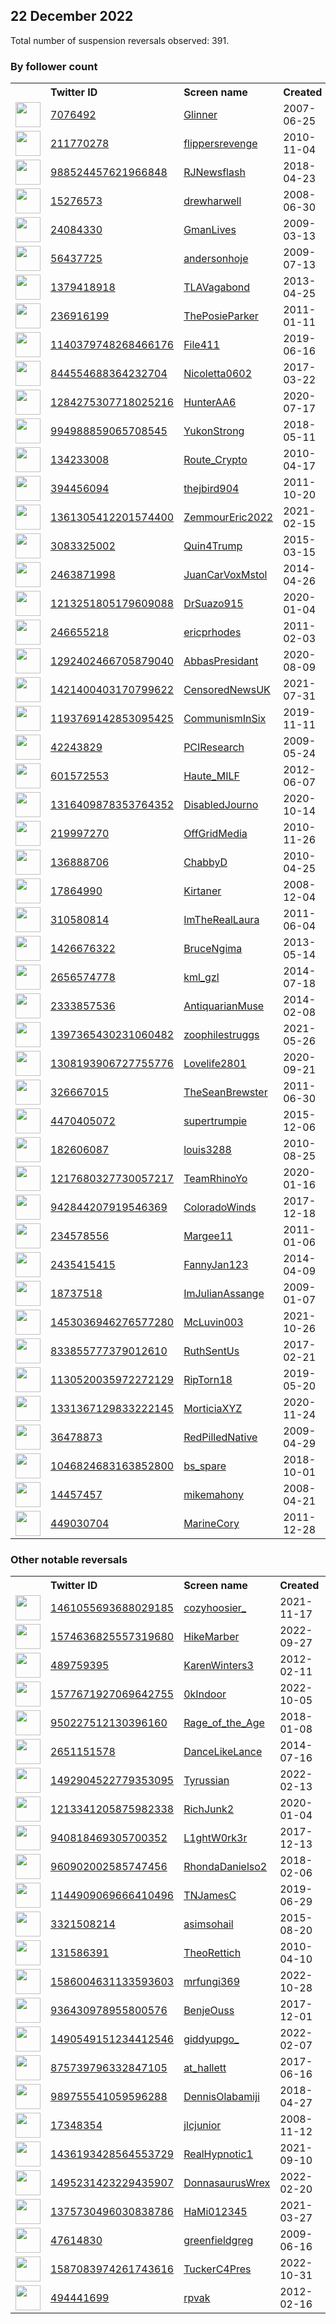 
## 22 December 2022
Total number of suspension reversals observed: 391.

### By follower count
<table><tr><th></th><th align="left">Twitter ID</th><th align="left">Screen name</th>
<th align="left">Created</th><th align="left">Status</th><th align="left">Suspended</th><th align="left">Followers</th>
<tr><td><a href="https://pbs.twimg.com/profile_images/1275451851920404487/33tfznq2_normal.jpg"><img src="https://pbs.twimg.com/profile_images/1275451851920404487/33tfznq2_normal.jpg" width="40px" height="40px" align="center"/></a></td><td><a href="https://twitter.com/intent/user?user_id=7076492">7076492</a></td><td><a href="https://twitter.com/Glinner">Glinner</a></td><td>2007-06-25</td><td align="center"></td><td></td><td>553811</td></tr>
<tr><td><a href="https://pbs.twimg.com/profile_images/1439392153457741825/tSgbiI1E_normal.jpg"><img src="https://pbs.twimg.com/profile_images/1439392153457741825/tSgbiI1E_normal.jpg" width="40px" height="40px" align="center"/></a></td><td><a href="https://twitter.com/intent/user?user_id=211770278">211770278</a></td><td><a href="https://twitter.com/flippersrevenge">flippersrevenge</a></td><td>2010-11-04</td><td align="center"></td><td>2022-05-06</td><td>48231</td></tr>
<tr><td><a href="https://pbs.twimg.com/profile_images/988526350523879431/bo03OL96_normal.jpg"><img src="https://pbs.twimg.com/profile_images/988526350523879431/bo03OL96_normal.jpg" width="40px" height="40px" align="center"/></a></td><td><a href="https://twitter.com/intent/user?user_id=988524457621966848">988524457621966848</a></td><td><a href="https://twitter.com/RJNewsflash">RJNewsflash</a></td><td>2018-04-23</td><td align="center"></td><td>2022-05-12</td><td>48206</td></tr>
<tr><td><a href="https://pbs.twimg.com/profile_images/1525912802317197312/E6GgBdwF_normal.jpg"><img src="https://pbs.twimg.com/profile_images/1525912802317197312/E6GgBdwF_normal.jpg" width="40px" height="40px" align="center"/></a></td><td><a href="https://twitter.com/intent/user?user_id=15276573">15276573</a></td><td><a href="https://twitter.com/drewharwell">drewharwell</a></td><td>2008-06-30</td><td align="center">✔️</td><td>2022-12-16</td><td>48098</td></tr>
<tr><td><a href="https://pbs.twimg.com/profile_images/1588304884025417733/8hBIVRXH_normal.jpg"><img src="https://pbs.twimg.com/profile_images/1588304884025417733/8hBIVRXH_normal.jpg" width="40px" height="40px" align="center"/></a></td><td><a href="https://twitter.com/intent/user?user_id=24084330">24084330</a></td><td><a href="https://twitter.com/GmanLives">GmanLives</a></td><td>2009-03-13</td><td align="center"></td><td>2022-11-22</td><td>44354</td></tr>
<tr><td><a href="https://pbs.twimg.com/profile_images/1372206053711085568/MgKOxCBa_normal.jpg"><img src="https://pbs.twimg.com/profile_images/1372206053711085568/MgKOxCBa_normal.jpg" width="40px" height="40px" align="center"/></a></td><td><a href="https://twitter.com/intent/user?user_id=56437725">56437725</a></td><td><a href="https://twitter.com/andersonhoje">andersonhoje</a></td><td>2009-07-13</td><td align="center"></td><td>2022-05-30</td><td>37014</td></tr>
<tr><td><a href="https://pbs.twimg.com/profile_images/1603911649265680385/fDsGWdUq_normal.jpg"><img src="https://pbs.twimg.com/profile_images/1603911649265680385/fDsGWdUq_normal.jpg" width="40px" height="40px" align="center"/></a></td><td><a href="https://twitter.com/intent/user?user_id=1379418918">1379418918</a></td><td><a href="https://twitter.com/TLAVagabond">TLAVagabond</a></td><td>2013-04-25</td><td align="center"></td><td>2022-12-21</td><td>34215</td></tr>
<tr><td><a href="https://pbs.twimg.com/profile_images/1606321202124963841/Ayt2YYh-_normal.jpg"><img src="https://pbs.twimg.com/profile_images/1606321202124963841/Ayt2YYh-_normal.jpg" width="40px" height="40px" align="center"/></a></td><td><a href="https://twitter.com/intent/user?user_id=236916199">236916199</a></td><td><a href="https://twitter.com/ThePosieParker">ThePosieParker</a></td><td>2011-01-11</td><td align="center"></td><td></td><td>32192</td></tr>
<tr><td><a href="https://pbs.twimg.com/profile_images/1213655370251587584/-qlrAJPh_normal.jpg"><img src="https://pbs.twimg.com/profile_images/1213655370251587584/-qlrAJPh_normal.jpg" width="40px" height="40px" align="center"/></a></td><td><a href="https://twitter.com/intent/user?user_id=1140379748268466176">1140379748268466176</a></td><td><a href="https://twitter.com/File411">File411</a></td><td>2019-06-16</td><td align="center"></td><td></td><td>26656</td></tr>
<tr><td><a href="https://pbs.twimg.com/profile_images/1399007629024940036/Vsu2v6tg_normal.jpg"><img src="https://pbs.twimg.com/profile_images/1399007629024940036/Vsu2v6tg_normal.jpg" width="40px" height="40px" align="center"/></a></td><td><a href="https://twitter.com/intent/user?user_id=844554688364232704">844554688364232704</a></td><td><a href="https://twitter.com/Nicoletta0602">Nicoletta0602</a></td><td>2017-03-22</td><td align="center"></td><td>2022-07-07</td><td>26296</td></tr>
<tr><td><a href="https://pbs.twimg.com/profile_images/1606032804080394258/MtBNbJp__normal.jpg"><img src="https://pbs.twimg.com/profile_images/1606032804080394258/MtBNbJp__normal.jpg" width="40px" height="40px" align="center"/></a></td><td><a href="https://twitter.com/intent/user?user_id=1284275307718025216">1284275307718025216</a></td><td><a href="https://twitter.com/HunterAA6">HunterAA6</a></td><td>2020-07-17</td><td align="center"></td><td>2022-11-22</td><td>23366</td></tr>
<tr><td><a href="https://pbs.twimg.com/profile_images/1549483030653419521/TAF3b9XO_normal.jpg"><img src="https://pbs.twimg.com/profile_images/1549483030653419521/TAF3b9XO_normal.jpg" width="40px" height="40px" align="center"/></a></td><td><a href="https://twitter.com/intent/user?user_id=994988859065708545">994988859065708545</a></td><td><a href="https://twitter.com/YukonStrong">YukonStrong</a></td><td>2018-05-11</td><td align="center"></td><td>2022-10-04</td><td>18176</td></tr>
<tr><td><a href="https://pbs.twimg.com/profile_images/1505635539445297152/dfSgTK09_normal.jpg"><img src="https://pbs.twimg.com/profile_images/1505635539445297152/dfSgTK09_normal.jpg" width="40px" height="40px" align="center"/></a></td><td><a href="https://twitter.com/intent/user?user_id=134233008">134233008</a></td><td><a href="https://twitter.com/Route_Crypto">Route_Crypto</a></td><td>2010-04-17</td><td align="center"></td><td>2022-05-14</td><td>16787</td></tr>
<tr><td><a href="https://pbs.twimg.com/profile_images/1482875889335648256/AxJuLR8E_normal.jpg"><img src="https://pbs.twimg.com/profile_images/1482875889335648256/AxJuLR8E_normal.jpg" width="40px" height="40px" align="center"/></a></td><td><a href="https://twitter.com/intent/user?user_id=394456094">394456094</a></td><td><a href="https://twitter.com/thejbird904">thejbird904</a></td><td>2011-10-20</td><td align="center"></td><td>2022-09-15</td><td>16039</td></tr>
<tr><td><a href="https://pbs.twimg.com/profile_images/1605207413929435136/1n5_oUiK_normal.jpg"><img src="https://pbs.twimg.com/profile_images/1605207413929435136/1n5_oUiK_normal.jpg" width="40px" height="40px" align="center"/></a></td><td><a href="https://twitter.com/intent/user?user_id=1361305412201574400">1361305412201574400</a></td><td><a href="https://twitter.com/ZemmourEric2022">ZemmourEric2022</a></td><td>2021-02-15</td><td align="center"></td><td>2022-12-14</td><td>16024</td></tr>
<tr><td><a href="https://pbs.twimg.com/profile_images/1561226897190580224/uJ16zY3E_normal.jpg"><img src="https://pbs.twimg.com/profile_images/1561226897190580224/uJ16zY3E_normal.jpg" width="40px" height="40px" align="center"/></a></td><td><a href="https://twitter.com/intent/user?user_id=3083325002">3083325002</a></td><td><a href="https://twitter.com/Quin4Trump">Quin4Trump</a></td><td>2015-03-15</td><td align="center"></td><td>2022-09-20</td><td>15690</td></tr>
<tr><td><a href="https://pbs.twimg.com/profile_images/462906805010460672/bZsbc6ZG_normal.jpeg"><img src="https://pbs.twimg.com/profile_images/462906805010460672/bZsbc6ZG_normal.jpeg" width="40px" height="40px" align="center"/></a></td><td><a href="https://twitter.com/intent/user?user_id=2463871998">2463871998</a></td><td><a href="https://twitter.com/JuanCarVoxMstol">JuanCarVoxMstol</a></td><td>2014-04-26</td><td align="center"></td><td>2022-12-19</td><td>15632</td></tr>
<tr><td><a href="https://pbs.twimg.com/profile_images/1486175982977527820/qTPE4KI7_normal.jpg"><img src="https://pbs.twimg.com/profile_images/1486175982977527820/qTPE4KI7_normal.jpg" width="40px" height="40px" align="center"/></a></td><td><a href="https://twitter.com/intent/user?user_id=1213251805179609088">1213251805179609088</a></td><td><a href="https://twitter.com/DrSuazo915">DrSuazo915</a></td><td>2020-01-04</td><td align="center"></td><td>2022-03-05</td><td>15305</td></tr>
<tr><td><a href="https://pbs.twimg.com/profile_images/1579377348398530560/65oExcKj_normal.jpg"><img src="https://pbs.twimg.com/profile_images/1579377348398530560/65oExcKj_normal.jpg" width="40px" height="40px" align="center"/></a></td><td><a href="https://twitter.com/intent/user?user_id=246655218">246655218</a></td><td><a href="https://twitter.com/ericprhodes">ericprhodes</a></td><td>2011-02-03</td><td align="center"></td><td>2022-12-17</td><td>14487</td></tr>
<tr><td><a href="https://pbs.twimg.com/profile_images/1298023737527275520/gV0ZRJg6_normal.jpg"><img src="https://pbs.twimg.com/profile_images/1298023737527275520/gV0ZRJg6_normal.jpg" width="40px" height="40px" align="center"/></a></td><td><a href="https://twitter.com/intent/user?user_id=1292402466705879040">1292402466705879040</a></td><td><a href="https://twitter.com/AbbasPresidant">AbbasPresidant</a></td><td>2020-08-09</td><td align="center"></td><td>2022-11-14</td><td>12767</td></tr>
<tr><td><a href="https://pbs.twimg.com/profile_images/1421413006945234948/k4kKaOG__normal.jpg"><img src="https://pbs.twimg.com/profile_images/1421413006945234948/k4kKaOG__normal.jpg" width="40px" height="40px" align="center"/></a></td><td><a href="https://twitter.com/intent/user?user_id=1421400403170799622">1421400403170799622</a></td><td><a href="https://twitter.com/CensoredNewsUK">CensoredNewsUK</a></td><td>2021-07-31</td><td align="center"></td><td></td><td>12379</td></tr>
<tr><td><a href="https://pbs.twimg.com/profile_images/1348163999788052480/xkP8KH2t_normal.jpg"><img src="https://pbs.twimg.com/profile_images/1348163999788052480/xkP8KH2t_normal.jpg" width="40px" height="40px" align="center"/></a></td><td><a href="https://twitter.com/intent/user?user_id=1193769142853095425">1193769142853095425</a></td><td><a href="https://twitter.com/CommunismInSix">CommunismInSix</a></td><td>2019-11-11</td><td align="center"></td><td></td><td>12084</td></tr>
<tr><td><a href="https://pbs.twimg.com/profile_images/379953371/tree_normal.jpg"><img src="https://pbs.twimg.com/profile_images/379953371/tree_normal.jpg" width="40px" height="40px" align="center"/></a></td><td><a href="https://twitter.com/intent/user?user_id=42243829">42243829</a></td><td><a href="https://twitter.com/PCIResearch">PCIResearch</a></td><td>2009-05-24</td><td align="center"></td><td>2022-10-09</td><td>11478</td></tr>
<tr><td><a href="https://pbs.twimg.com/profile_images/1606425604240179201/qUkhMc_d_normal.jpg"><img src="https://pbs.twimg.com/profile_images/1606425604240179201/qUkhMc_d_normal.jpg" width="40px" height="40px" align="center"/></a></td><td><a href="https://twitter.com/intent/user?user_id=601572553">601572553</a></td><td><a href="https://twitter.com/Haute_MILF">Haute_MILF</a></td><td>2012-06-07</td><td align="center"></td><td>2022-10-31</td><td>11091</td></tr>
<tr><td><a href="https://pbs.twimg.com/profile_images/1605975566909415425/VfYMU1vx_normal.jpg"><img src="https://pbs.twimg.com/profile_images/1605975566909415425/VfYMU1vx_normal.jpg" width="40px" height="40px" align="center"/></a></td><td><a href="https://twitter.com/intent/user?user_id=1316409878353764352">1316409878353764352</a></td><td><a href="https://twitter.com/DisabledJourno">DisabledJourno</a></td><td>2020-10-14</td><td align="center"></td><td>2022-02-13</td><td>10575</td></tr>
<tr><td><a href="https://pbs.twimg.com/profile_images/790548005783015424/DtTUj-Vr_normal.jpg"><img src="https://pbs.twimg.com/profile_images/790548005783015424/DtTUj-Vr_normal.jpg" width="40px" height="40px" align="center"/></a></td><td><a href="https://twitter.com/intent/user?user_id=219997270">219997270</a></td><td><a href="https://twitter.com/OffGridMedia">OffGridMedia</a></td><td>2010-11-26</td><td align="center"></td><td></td><td>10516</td></tr>
<tr><td><a href="https://pbs.twimg.com/profile_images/1362592669784891392/B0_I3SY4_normal.jpg"><img src="https://pbs.twimg.com/profile_images/1362592669784891392/B0_I3SY4_normal.jpg" width="40px" height="40px" align="center"/></a></td><td><a href="https://twitter.com/intent/user?user_id=136888706">136888706</a></td><td><a href="https://twitter.com/ChabbyD">ChabbyD</a></td><td>2010-04-25</td><td align="center"></td><td></td><td>9869</td></tr>
<tr><td><a href="https://pbs.twimg.com/profile_images/1335751283047866370/3xSZzMGm_normal.jpg"><img src="https://pbs.twimg.com/profile_images/1335751283047866370/3xSZzMGm_normal.jpg" width="40px" height="40px" align="center"/></a></td><td><a href="https://twitter.com/intent/user?user_id=17864990">17864990</a></td><td><a href="https://twitter.com/Kirtaner">Kirtaner</a></td><td>2008-12-04</td><td align="center"></td><td></td><td>9726</td></tr>
<tr><td><a href="https://pbs.twimg.com/profile_images/1276551423656935425/6TvO6_p1_normal.jpg"><img src="https://pbs.twimg.com/profile_images/1276551423656935425/6TvO6_p1_normal.jpg" width="40px" height="40px" align="center"/></a></td><td><a href="https://twitter.com/intent/user?user_id=310580814">310580814</a></td><td><a href="https://twitter.com/ImTheRealLaura">ImTheRealLaura</a></td><td>2011-06-04</td><td align="center"></td><td></td><td>9272</td></tr>
<tr><td><a href="https://pbs.twimg.com/profile_images/1476172875166007297/HVvGCpQL_normal.jpg"><img src="https://pbs.twimg.com/profile_images/1476172875166007297/HVvGCpQL_normal.jpg" width="40px" height="40px" align="center"/></a></td><td><a href="https://twitter.com/intent/user?user_id=1426676322">1426676322</a></td><td><a href="https://twitter.com/BruceNgima">BruceNgima</a></td><td>2013-05-14</td><td align="center"></td><td>2022-09-07</td><td>8839</td></tr>
<tr><td><a href="https://pbs.twimg.com/profile_images/1517722312149245952/5yYaZ4G0_normal.jpg"><img src="https://pbs.twimg.com/profile_images/1517722312149245952/5yYaZ4G0_normal.jpg" width="40px" height="40px" align="center"/></a></td><td><a href="https://twitter.com/intent/user?user_id=2656574778">2656574778</a></td><td><a href="https://twitter.com/kml_gzl">kml_gzl</a></td><td>2014-07-18</td><td align="center"></td><td>2022-10-15</td><td>8669</td></tr>
<tr><td><a href="https://pbs.twimg.com/profile_images/1161654826939420673/gfqo-M-h_normal.jpg"><img src="https://pbs.twimg.com/profile_images/1161654826939420673/gfqo-M-h_normal.jpg" width="40px" height="40px" align="center"/></a></td><td><a href="https://twitter.com/intent/user?user_id=2333857536">2333857536</a></td><td><a href="https://twitter.com/AntiquarianMuse">AntiquarianMuse</a></td><td>2014-02-08</td><td align="center"></td><td></td><td>8444</td></tr>
<tr><td><a href="https://pbs.twimg.com/profile_images/1605619556398927872/bYyEZRgX_normal.jpg"><img src="https://pbs.twimg.com/profile_images/1605619556398927872/bYyEZRgX_normal.jpg" width="40px" height="40px" align="center"/></a></td><td><a href="https://twitter.com/intent/user?user_id=1397365430231060482">1397365430231060482</a></td><td><a href="https://twitter.com/zoophilestruggs">zoophilestruggs</a></td><td>2021-05-26</td><td align="center"></td><td>2022-06-08</td><td>8186</td></tr>
<tr><td><a href="https://pbs.twimg.com/profile_images/1477476460998930432/H9XF_8sn_normal.jpg"><img src="https://pbs.twimg.com/profile_images/1477476460998930432/H9XF_8sn_normal.jpg" width="40px" height="40px" align="center"/></a></td><td><a href="https://twitter.com/intent/user?user_id=1308193906727755776">1308193906727755776</a></td><td><a href="https://twitter.com/Lovelife2801">Lovelife2801</a></td><td>2020-09-21</td><td align="center"></td><td></td><td>8100</td></tr>
<tr><td><a href="https://pbs.twimg.com/profile_images/1601142926062407680/iyhD-uwy_normal.jpg"><img src="https://pbs.twimg.com/profile_images/1601142926062407680/iyhD-uwy_normal.jpg" width="40px" height="40px" align="center"/></a></td><td><a href="https://twitter.com/intent/user?user_id=326667015">326667015</a></td><td><a href="https://twitter.com/TheSeanBrewster">TheSeanBrewster</a></td><td>2011-06-30</td><td align="center"></td><td>2022-12-17</td><td>7331</td></tr>
<tr><td><a href="https://pbs.twimg.com/profile_images/1348038775696449539/Bwyw1EiA_normal.jpg"><img src="https://pbs.twimg.com/profile_images/1348038775696449539/Bwyw1EiA_normal.jpg" width="40px" height="40px" align="center"/></a></td><td><a href="https://twitter.com/intent/user?user_id=4470405072">4470405072</a></td><td><a href="https://twitter.com/supertrumpie">supertrumpie</a></td><td>2015-12-06</td><td align="center"></td><td></td><td>7009</td></tr>
<tr><td><a href="https://pbs.twimg.com/profile_images/1147330186217607169/ze043Tea_normal.jpg"><img src="https://pbs.twimg.com/profile_images/1147330186217607169/ze043Tea_normal.jpg" width="40px" height="40px" align="center"/></a></td><td><a href="https://twitter.com/intent/user?user_id=182606087">182606087</a></td><td><a href="https://twitter.com/louis3288">louis3288</a></td><td>2010-08-25</td><td align="center"></td><td></td><td>6990</td></tr>
<tr><td><a href="https://pbs.twimg.com/profile_images/1218019035436048384/n-wFgViZ_normal.jpg"><img src="https://pbs.twimg.com/profile_images/1218019035436048384/n-wFgViZ_normal.jpg" width="40px" height="40px" align="center"/></a></td><td><a href="https://twitter.com/intent/user?user_id=1217680327730057217">1217680327730057217</a></td><td><a href="https://twitter.com/TeamRhinoYo">TeamRhinoYo</a></td><td>2020-01-16</td><td align="center"></td><td></td><td>6903</td></tr>
<tr><td><a href="https://pbs.twimg.com/profile_images/942846051861565442/vxvlE_P2_normal.jpg"><img src="https://pbs.twimg.com/profile_images/942846051861565442/vxvlE_P2_normal.jpg" width="40px" height="40px" align="center"/></a></td><td><a href="https://twitter.com/intent/user?user_id=942844207919546369">942844207919546369</a></td><td><a href="https://twitter.com/ColoradoWinds">ColoradoWinds</a></td><td>2017-12-18</td><td align="center"></td><td></td><td>6866</td></tr>
<tr><td><a href="https://pbs.twimg.com/profile_images/2724792824/25638a8728a94c6e1f25dc95291977b4_normal.jpeg"><img src="https://pbs.twimg.com/profile_images/2724792824/25638a8728a94c6e1f25dc95291977b4_normal.jpeg" width="40px" height="40px" align="center"/></a></td><td><a href="https://twitter.com/intent/user?user_id=234578556">234578556</a></td><td><a href="https://twitter.com/Margee11">Margee11</a></td><td>2011-01-06</td><td align="center"></td><td></td><td>6747</td></tr>
<tr><td><a href="https://pbs.twimg.com/profile_images/454701707461525504/jUnGyeN4_normal.jpeg"><img src="https://pbs.twimg.com/profile_images/454701707461525504/jUnGyeN4_normal.jpeg" width="40px" height="40px" align="center"/></a></td><td><a href="https://twitter.com/intent/user?user_id=2435415415">2435415415</a></td><td><a href="https://twitter.com/FannyJan123">FannyJan123</a></td><td>2014-04-09</td><td align="center"></td><td>2022-12-13</td><td>6323</td></tr>
<tr><td><a href="https://pbs.twimg.com/profile_images/1292901817936801792/O_PUOy6S_normal.jpg"><img src="https://pbs.twimg.com/profile_images/1292901817936801792/O_PUOy6S_normal.jpg" width="40px" height="40px" align="center"/></a></td><td><a href="https://twitter.com/intent/user?user_id=18737518">18737518</a></td><td><a href="https://twitter.com/ImJulianAssange">ImJulianAssange</a></td><td>2009-01-07</td><td align="center"></td><td>2022-03-23</td><td>5691</td></tr>
<tr><td><a href="https://pbs.twimg.com/profile_images/1608206447078436864/yNs-ESjh_normal.jpg"><img src="https://pbs.twimg.com/profile_images/1608206447078436864/yNs-ESjh_normal.jpg" width="40px" height="40px" align="center"/></a></td><td><a href="https://twitter.com/intent/user?user_id=1453036946276577280">1453036946276577280</a></td><td><a href="https://twitter.com/McLuvin003">McLuvin003</a></td><td>2021-10-26</td><td align="center"></td><td>2022-04-29</td><td>5593</td></tr>
<tr><td><a href="https://pbs.twimg.com/profile_images/1329618138300772354/gzmZDa3C_normal.jpg"><img src="https://pbs.twimg.com/profile_images/1329618138300772354/gzmZDa3C_normal.jpg" width="40px" height="40px" align="center"/></a></td><td><a href="https://twitter.com/intent/user?user_id=833855777379012610">833855777379012610</a></td><td><a href="https://twitter.com/RuthSentUs">RuthSentUs</a></td><td>2017-02-21</td><td align="center"></td><td>2022-07-10</td><td>5536</td></tr>
<tr><td><a href="https://pbs.twimg.com/profile_images/1616456029742448648/Gz-S5Ot7_normal.jpg"><img src="https://pbs.twimg.com/profile_images/1616456029742448648/Gz-S5Ot7_normal.jpg" width="40px" height="40px" align="center"/></a></td><td><a href="https://twitter.com/intent/user?user_id=1130520035972272129">1130520035972272129</a></td><td><a href="https://twitter.com/RipTorn18">RipTorn18</a></td><td>2019-05-20</td><td align="center">👋</td><td></td><td>5095</td></tr>
<tr><td><a href="https://pbs.twimg.com/profile_images/1365679501452185600/3-sFmbvT_normal.jpg"><img src="https://pbs.twimg.com/profile_images/1365679501452185600/3-sFmbvT_normal.jpg" width="40px" height="40px" align="center"/></a></td><td><a href="https://twitter.com/intent/user?user_id=1331367129833222145">1331367129833222145</a></td><td><a href="https://twitter.com/MorticiaXYZ">MorticiaXYZ</a></td><td>2020-11-24</td><td align="center"></td><td></td><td>4948</td></tr>
<tr><td><a href="https://pbs.twimg.com/profile_images/1156080346926125057/kCNWUnpI_normal.jpg"><img src="https://pbs.twimg.com/profile_images/1156080346926125057/kCNWUnpI_normal.jpg" width="40px" height="40px" align="center"/></a></td><td><a href="https://twitter.com/intent/user?user_id=36478873">36478873</a></td><td><a href="https://twitter.com/RedPilledNative">RedPilledNative</a></td><td>2009-04-29</td><td align="center"></td><td></td><td>4753</td></tr>
<tr><td><a href="https://pbs.twimg.com/profile_images/1047960840190578688/enIK9Atp_normal.jpg"><img src="https://pbs.twimg.com/profile_images/1047960840190578688/enIK9Atp_normal.jpg" width="40px" height="40px" align="center"/></a></td><td><a href="https://twitter.com/intent/user?user_id=1046824683163852800">1046824683163852800</a></td><td><a href="https://twitter.com/bs_spare">bs_spare</a></td><td>2018-10-01</td><td align="center"></td><td>2022-08-26</td><td>4518</td></tr>
<tr><td><a href="https://pbs.twimg.com/profile_images/1612253221355163648/ot45Sf1V_normal.jpg"><img src="https://pbs.twimg.com/profile_images/1612253221355163648/ot45Sf1V_normal.jpg" width="40px" height="40px" align="center"/></a></td><td><a href="https://twitter.com/intent/user?user_id=14457457">14457457</a></td><td><a href="https://twitter.com/mikemahony">mikemahony</a></td><td>2008-04-21</td><td align="center"></td><td></td><td>4289</td></tr>
<tr><td><a href="https://pbs.twimg.com/profile_images/827912322463064064/m_AI4qQI_normal.jpg"><img src="https://pbs.twimg.com/profile_images/827912322463064064/m_AI4qQI_normal.jpg" width="40px" height="40px" align="center"/></a></td><td><a href="https://twitter.com/intent/user?user_id=449030704">449030704</a></td><td><a href="https://twitter.com/MarineCory">MarineCory</a></td><td>2011-12-28</td><td align="center"></td><td>2022-11-28</td><td>4211</td></tr>
</table>

### Other notable reversals
<table><tr><th></th><th align="left">Twitter ID</th><th align="left">Screen name</th>
<th align="left">Created</th><th align="left">Status</th><th align="left">Suspended</th><th align="left">Followers</th>
<tr><td><a href="https://pbs.twimg.com/profile_images/1615558097463918597/AxpTe-1G_normal.jpg"><img src="https://pbs.twimg.com/profile_images/1615558097463918597/AxpTe-1G_normal.jpg" width="40px" height="40px" align="center"/></a></td><td><a href="https://twitter.com/intent/user?user_id=1461055693688029185">1461055693688029185</a></td><td><a href="https://twitter.com/cozyhoosier_">cozyhoosier_</a></td><td>2021-11-17</td><td align="center">👋</td><td>2022-11-10</td><td>1309</td></tr>
<tr><td><a href="https://pbs.twimg.com/profile_images/1574670239475945472/1a_twfVj_normal.jpg"><img src="https://pbs.twimg.com/profile_images/1574670239475945472/1a_twfVj_normal.jpg" width="40px" height="40px" align="center"/></a></td><td><a href="https://twitter.com/intent/user?user_id=1574636825557319680">1574636825557319680</a></td><td><a href="https://twitter.com/HikeMarber">HikeMarber</a></td><td>2022-09-27</td><td align="center"></td><td>2022-11-18</td><td>193</td></tr>
<tr><td><a href="https://pbs.twimg.com/profile_images/378800000425640770/a636422ec9886fdb9a743c0bb6f143e4_normal.jpeg"><img src="https://pbs.twimg.com/profile_images/378800000425640770/a636422ec9886fdb9a743c0bb6f143e4_normal.jpeg" width="40px" height="40px" align="center"/></a></td><td><a href="https://twitter.com/intent/user?user_id=489759395">489759395</a></td><td><a href="https://twitter.com/KarenWinters3">KarenWinters3</a></td><td>2012-02-11</td><td align="center"></td><td>2022-12-18</td><td>1447</td></tr>
<tr><td><a href="https://pbs.twimg.com/profile_images/1577675511937093635/7bGIw2uu_normal.jpg"><img src="https://pbs.twimg.com/profile_images/1577675511937093635/7bGIw2uu_normal.jpg" width="40px" height="40px" align="center"/></a></td><td><a href="https://twitter.com/intent/user?user_id=1577671927069642755">1577671927069642755</a></td><td><a href="https://twitter.com/0kIndoor">0kIndoor</a></td><td>2022-10-05</td><td align="center"></td><td>2022-12-16</td><td>1928</td></tr>
<tr><td><a href="https://pbs.twimg.com/profile_images/1413033253653598208/C9qHf1vz_normal.jpg"><img src="https://pbs.twimg.com/profile_images/1413033253653598208/C9qHf1vz_normal.jpg" width="40px" height="40px" align="center"/></a></td><td><a href="https://twitter.com/intent/user?user_id=950227512130396160">950227512130396160</a></td><td><a href="https://twitter.com/Rage_of_the_Age">Rage_of_the_Age</a></td><td>2018-01-08</td><td align="center"></td><td>2022-12-19</td><td>813</td></tr>
<tr><td><a href="https://pbs.twimg.com/profile_images/1467646465174609923/Rl5tnmgh_normal.jpg"><img src="https://pbs.twimg.com/profile_images/1467646465174609923/Rl5tnmgh_normal.jpg" width="40px" height="40px" align="center"/></a></td><td><a href="https://twitter.com/intent/user?user_id=2651151578">2651151578</a></td><td><a href="https://twitter.com/DanceLikeLance">DanceLikeLance</a></td><td>2014-07-16</td><td align="center"></td><td>2022-12-13</td><td>493</td></tr>
<tr><td><a href="https://pbs.twimg.com/profile_images/1492904657584328708/pKLXQaKz_normal.png"><img src="https://pbs.twimg.com/profile_images/1492904657584328708/pKLXQaKz_normal.png" width="40px" height="40px" align="center"/></a></td><td><a href="https://twitter.com/intent/user?user_id=1492904522779353095">1492904522779353095</a></td><td><a href="https://twitter.com/Tyrussian">Tyrussian</a></td><td>2022-02-13</td><td align="center"></td><td>2022-12-17</td><td>1191</td></tr>
<tr><td><a href="https://abs.twimg.com/sticky/default_profile_images/default_profile_normal.png"><img src="https://abs.twimg.com/sticky/default_profile_images/default_profile_normal.png" width="40px" height="40px" align="center"/></a></td><td><a href="https://twitter.com/intent/user?user_id=1213341205875982338">1213341205875982338</a></td><td><a href="https://twitter.com/RichJunk2">RichJunk2</a></td><td>2020-01-04</td><td align="center"></td><td>2022-12-18</td><td>0</td></tr>
<tr><td><a href="https://pbs.twimg.com/profile_images/984760335675486209/PvUdFuTh_normal.jpg"><img src="https://pbs.twimg.com/profile_images/984760335675486209/PvUdFuTh_normal.jpg" width="40px" height="40px" align="center"/></a></td><td><a href="https://twitter.com/intent/user?user_id=940818469305700352">940818469305700352</a></td><td><a href="https://twitter.com/L1ghtW0rk3r">L1ghtW0rk3r</a></td><td>2017-12-13</td><td align="center"></td><td>2022-12-14</td><td>87</td></tr>
<tr><td><a href="https://pbs.twimg.com/profile_images/1615758893728268288/onKH25Sh_normal.jpg"><img src="https://pbs.twimg.com/profile_images/1615758893728268288/onKH25Sh_normal.jpg" width="40px" height="40px" align="center"/></a></td><td><a href="https://twitter.com/intent/user?user_id=960902002585747456">960902002585747456</a></td><td><a href="https://twitter.com/RhondaDanielso2">RhondaDanielso2</a></td><td>2018-02-06</td><td align="center"></td><td>2022-09-08</td><td>3621</td></tr>
<tr><td><a href="https://pbs.twimg.com/profile_images/1525654105049399297/o9O9xiS0_normal.jpg"><img src="https://pbs.twimg.com/profile_images/1525654105049399297/o9O9xiS0_normal.jpg" width="40px" height="40px" align="center"/></a></td><td><a href="https://twitter.com/intent/user?user_id=1144909069666410496">1144909069666410496</a></td><td><a href="https://twitter.com/TNJamesC">TNJamesC</a></td><td>2019-06-29</td><td align="center"></td><td>2022-12-16</td><td>366</td></tr>
<tr><td><a href="https://pbs.twimg.com/profile_images/1474513275215884288/UyHRFlVp_normal.jpg"><img src="https://pbs.twimg.com/profile_images/1474513275215884288/UyHRFlVp_normal.jpg" width="40px" height="40px" align="center"/></a></td><td><a href="https://twitter.com/intent/user?user_id=3321508214">3321508214</a></td><td><a href="https://twitter.com/asimsohail">asimsohail</a></td><td>2015-08-20</td><td align="center"></td><td>2022-12-12</td><td>436</td></tr>
<tr><td><a href="https://pbs.twimg.com/profile_images/1098628342897655810/NqalCIOx_normal.png"><img src="https://pbs.twimg.com/profile_images/1098628342897655810/NqalCIOx_normal.png" width="40px" height="40px" align="center"/></a></td><td><a href="https://twitter.com/intent/user?user_id=131586391">131586391</a></td><td><a href="https://twitter.com/TheoRettich">TheoRettich</a></td><td>2010-04-10</td><td align="center"></td><td>2022-12-19</td><td>2489</td></tr>
<tr><td><a href="https://pbs.twimg.com/profile_images/1615564992870244355/03iThfqp_normal.jpg"><img src="https://pbs.twimg.com/profile_images/1615564992870244355/03iThfqp_normal.jpg" width="40px" height="40px" align="center"/></a></td><td><a href="https://twitter.com/intent/user?user_id=1586004631133593603">1586004631133593603</a></td><td><a href="https://twitter.com/mrfungi369">mrfungi369</a></td><td>2022-10-28</td><td align="center"></td><td>2022-12-17</td><td>650</td></tr>
<tr><td><a href="https://pbs.twimg.com/profile_images/1567192778135818248/juHqyt-A_normal.jpg"><img src="https://pbs.twimg.com/profile_images/1567192778135818248/juHqyt-A_normal.jpg" width="40px" height="40px" align="center"/></a></td><td><a href="https://twitter.com/intent/user?user_id=936430978955800576">936430978955800576</a></td><td><a href="https://twitter.com/BenjeOuss">BenjeOuss</a></td><td>2017-12-01</td><td align="center"></td><td>2022-12-18</td><td>319</td></tr>
<tr><td><a href="https://pbs.twimg.com/profile_images/1572414844636205057/55xiWMXb_normal.jpg"><img src="https://pbs.twimg.com/profile_images/1572414844636205057/55xiWMXb_normal.jpg" width="40px" height="40px" align="center"/></a></td><td><a href="https://twitter.com/intent/user?user_id=1490549151234412546">1490549151234412546</a></td><td><a href="https://twitter.com/giddyupgo_">giddyupgo_</a></td><td>2022-02-07</td><td align="center"></td><td>2022-11-19</td><td>148</td></tr>
<tr><td><a href="https://pbs.twimg.com/profile_images/1108922505853652992/0c5NI-4a_normal.jpg"><img src="https://pbs.twimg.com/profile_images/1108922505853652992/0c5NI-4a_normal.jpg" width="40px" height="40px" align="center"/></a></td><td><a href="https://twitter.com/intent/user?user_id=875739796332847105">875739796332847105</a></td><td><a href="https://twitter.com/at_hallett">at_hallett</a></td><td>2017-06-16</td><td align="center"></td><td>2022-12-17</td><td>202</td></tr>
<tr><td><a href="https://pbs.twimg.com/profile_images/1545066116602646529/uybPIRdU_normal.jpg"><img src="https://pbs.twimg.com/profile_images/1545066116602646529/uybPIRdU_normal.jpg" width="40px" height="40px" align="center"/></a></td><td><a href="https://twitter.com/intent/user?user_id=989755541059596288">989755541059596288</a></td><td><a href="https://twitter.com/DennisOlabamiji">DennisOlabamiji</a></td><td>2018-04-27</td><td align="center"></td><td>2022-11-23</td><td>293</td></tr>
<tr><td><a href="https://pbs.twimg.com/profile_images/1228243084959338496/mqKhZh6P_normal.jpg"><img src="https://pbs.twimg.com/profile_images/1228243084959338496/mqKhZh6P_normal.jpg" width="40px" height="40px" align="center"/></a></td><td><a href="https://twitter.com/intent/user?user_id=17348354">17348354</a></td><td><a href="https://twitter.com/jlcjunior">jlcjunior</a></td><td>2008-11-12</td><td align="center"></td><td>2022-12-01</td><td>30</td></tr>
<tr><td><a href="https://pbs.twimg.com/profile_images/1606000542450438145/VwQ_gbL6_normal.jpg"><img src="https://pbs.twimg.com/profile_images/1606000542450438145/VwQ_gbL6_normal.jpg" width="40px" height="40px" align="center"/></a></td><td><a href="https://twitter.com/intent/user?user_id=1436193428564553729">1436193428564553729</a></td><td><a href="https://twitter.com/RealHypnotic1">RealHypnotic1</a></td><td>2021-09-10</td><td align="center"></td><td>2022-12-12</td><td>605</td></tr>
<tr><td><a href="https://pbs.twimg.com/profile_images/1495231548639092740/IQ1zcsEo_normal.jpg"><img src="https://pbs.twimg.com/profile_images/1495231548639092740/IQ1zcsEo_normal.jpg" width="40px" height="40px" align="center"/></a></td><td><a href="https://twitter.com/intent/user?user_id=1495231423229435907">1495231423229435907</a></td><td><a href="https://twitter.com/DonnasaurusWrex">DonnasaurusWrex</a></td><td>2022-02-20</td><td align="center"></td><td>2022-10-20</td><td>346</td></tr>
<tr><td><a href="https://abs.twimg.com/sticky/default_profile_images/default_profile_normal.png"><img src="https://abs.twimg.com/sticky/default_profile_images/default_profile_normal.png" width="40px" height="40px" align="center"/></a></td><td><a href="https://twitter.com/intent/user?user_id=1375730496030838786">1375730496030838786</a></td><td><a href="https://twitter.com/HaMi012345">HaMi012345</a></td><td>2021-03-27</td><td align="center"></td><td>2022-11-29</td><td>17</td></tr>
<tr><td><a href="https://pbs.twimg.com/profile_images/1563142838870736896/ZSqbH0Gh_normal.jpg"><img src="https://pbs.twimg.com/profile_images/1563142838870736896/ZSqbH0Gh_normal.jpg" width="40px" height="40px" align="center"/></a></td><td><a href="https://twitter.com/intent/user?user_id=47614830">47614830</a></td><td><a href="https://twitter.com/greenfieldgreg">greenfieldgreg</a></td><td>2009-06-16</td><td align="center"></td><td>2022-11-18</td><td>117</td></tr>
<tr><td><a href="https://pbs.twimg.com/profile_images/1587084251933065219/ur4Vg4N5_normal.jpg"><img src="https://pbs.twimg.com/profile_images/1587084251933065219/ur4Vg4N5_normal.jpg" width="40px" height="40px" align="center"/></a></td><td><a href="https://twitter.com/intent/user?user_id=1587083974261743616">1587083974261743616</a></td><td><a href="https://twitter.com/TuckerC4Pres">TuckerC4Pres</a></td><td>2022-10-31</td><td align="center"></td><td>2022-12-11</td><td>4</td></tr>
<tr><td><a href="https://pbs.twimg.com/profile_images/1476228154796638211/yuppUeAU_normal.jpg"><img src="https://pbs.twimg.com/profile_images/1476228154796638211/yuppUeAU_normal.jpg" width="40px" height="40px" align="center"/></a></td><td><a href="https://twitter.com/intent/user?user_id=494441699">494441699</a></td><td><a href="https://twitter.com/rpvak">rpvak</a></td><td>2012-02-16</td><td align="center"></td><td>2022-11-23</td><td>788</td></tr>
</table>
